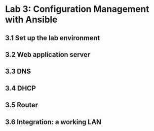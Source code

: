 # Lab 3: Configuration Management with Ansible

## 3.1 Set up the lab environment

## 3.2 Web application server

## 3.3 DNS

## 3.4 DHCP

## 3.5 Router

## 3.6 Integration: a working LAN
